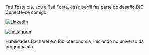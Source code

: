 Tati Tosta
olá, sou a Tati Tosta, esse perfil faz parte do desafio DIO
Conecte-se comigo

[![LinkedIn](https://img.shields.io/badge/LinkedIn-0077B5?style=for-the-badge&logo=linkedin&logoColor=white)](https://www.linkedin.com/in/tatiane-tosta-740aba150/)

[![Instagram](https://img.shields.io/badge/-Instagram-%23E4405F?style=for-the-badge&logo=instagram&logoColor=white)](https://www.instagram.com/tostatati/)

Habilidades
Bacharel em Biblioteconomia, iniciando no universo da programação. 
